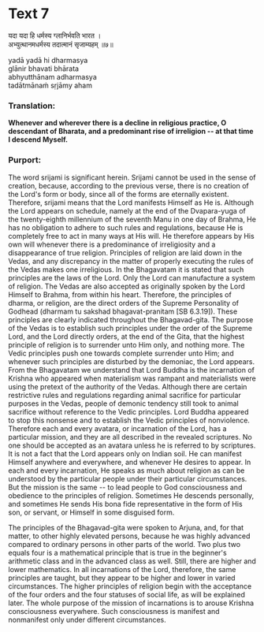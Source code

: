 # Text 7

यदा यदा हि धर्मस्य ग्लानिर्भवति भारत ।  
अभ्युत्थानमधर्मस्य तदात्मानं सृजाम्यहम् ॥७॥

yadā yadā hi dharmasya  
glānir bhavati bhārata  
abhyutthānam adharmasya  
tadātmānaḿ sṛjāmy aham



### Translation:

**Whenever and wherever there is a decline in religious practice, O descendant of Bharata, and a predominant rise of irreligion -- at that time I descend Myself.**

### Purport:

The word srijami is significant herein. Srijami cannot be used in the sense of creation, because, according to the previous verse, there is no creation of the Lord's form or body, since all of the forms are eternally existent. Therefore, srijami means that the Lord manifests Himself as He is. Although the Lord appears on schedule, namely at the end of the Dvapara-yuga of the twenty-eighth millennium of the seventh Manu in one day of Brahma, He has no obligation to adhere to such rules and regulations, because He is completely free to act in many ways at His will. He therefore appears by His own will whenever there is a predominance of irreligiosity and a disappearance of true religion. Principles of religion are laid down in the Vedas, and any discrepancy in the matter of properly executing the rules of the Vedas makes one irreligious. In the Bhagavatam it is stated that such principles are the laws of the Lord. Only the Lord can manufacture a system of religion. The Vedas are also accepted as originally spoken by the Lord Himself to Brahma, from within his heart. Therefore, the principles of dharma, or religion, are the direct orders of the Supreme Personality of Godhead (dharmam tu sakshad bhagavat-pranitam [SB 6.3.19]). These principles are clearly indicated throughout the Bhagavad-gita. The purpose of the Vedas is to establish such principles under the order of the Supreme Lord, and the Lord directly orders, at the end of the Gita, that the highest principle of religion is to surrender unto Him only, and nothing more. The Vedic principles push one towards complete surrender unto Him; and whenever such principles are disturbed by the demoniac, the Lord appears. From the Bhagavatam we understand that Lord Buddha is the incarnation of Krishna who appeared when materialism was rampant and materialists were using the pretext of the authority of the Vedas. Although there are certain restrictive rules and regulations regarding animal sacrifice for particular purposes in the Vedas, people of demonic tendency still took to animal sacrifice without reference to the Vedic principles. Lord Buddha appeared to stop this nonsense and to establish the Vedic principles of nonviolence. Therefore each and every avatara, or incarnation of the Lord, has a particular mission, and they are all described in the revealed scriptures. No one should be accepted as an avatara unless he is referred to by scriptures. It is not a fact that the Lord appears only on Indian soil. He can manifest Himself anywhere and everywhere, and whenever He desires to appear. In each and every incarnation, He speaks as much about religion as can be understood by the particular people under their particular circumstances. But the mission is the same -- to lead people to God consciousness and obedience to the principles of religion. Sometimes He descends personally, and sometimes He sends His bona fide representative in the form of His son, or servant, or Himself in some disguised form.

The principles of the Bhagavad-gita were spoken to Arjuna, and, for that matter, to other highly elevated persons, because he was highly advanced compared to ordinary persons in other parts of the world. Two plus two equals four is a mathematical principle that is true in the beginner's arithmetic class and in the advanced class as well. Still, there are higher and lower mathematics. In all incarnations of the Lord, therefore, the same principles are taught, but they appear to be higher and lower in varied circumstances. The higher principles of religion begin with the acceptance of the four orders and the four statuses of social life, as will be explained later. The whole purpose of the mission of incarnations is to arouse Krishna consciousness everywhere. Such consciousness is manifest and nonmanifest only under different circumstances.